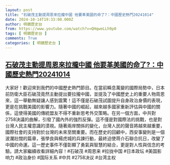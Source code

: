 ```yaml
---
layout: post
title: "石破茂主動提周恩來拉攏中國 他要革美國的命了?：中國歷史熱門20241014"
date: 2024-10-14T19:33:08.000Z
author: 明鏡歷史台
from: https://www.youtube.com/watch?v=QHqweLLh9p0
tags: [ 明鏡歷史台 ]
comments: True
categories: [ 明鏡歷史台 ]
---
```

<!--1728934388000-->
[石破茂主動提周恩來拉攏中國 他要革美國的命了?：中國歷史熱門20241014](https://www.youtube.com/watch?v=QHqweLLh9p0)
------

<div>
大家好！歡迎來到我們的中國歷史熱門節目。在當前瞬息萬變的國際局勢中，日本前防衛大臣石破茂竟然主動提出要拉攏中國，並提及了中國歷史上的重要人物周恩來，這一舉動無疑讓人感到震驚！這不僅是石破茂試圖提升自身政治身價的表現，更是在挑戰美國的影響力。隨著中國的崛起，越來越多國家重新評估與中國的關係，這使得美國的傳統盟友不得不重新思考外交策略。在另一個方面，中共對2758決議的曲解，引發了國內外的強烈反彈。這不僅是對國際法的挑戰，也是對台灣人民主權意識的漠視。隨著兩岸關係的變化，台灣人民的聲音將越來越重要，國際社會的支持對於台灣的未來至關重要。而在歷史的回顧中，西安事變則是一個波瀾壯闊的篇章，張學良與楊虎城的兵諫行動，最終迫使蒋介石聯合抗日，改變了中國的命運。這一歷史事件不僅彰顯了勇氣與智慧的結合，更是對人性與信念的考驗。請大家繼續收看詳細內容！#石破茂 #周恩来 #拉拢中国 #日本政坛 #美国影响力 #政治身价 #国际关系 #中共 #2758决议 #台湾主权
</div>
